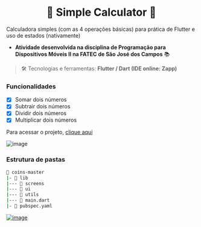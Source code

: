 <h1 align="center"> 🧮 Simple Calculator 🧮 </h1>

Calculadora simples (com as 4 operações básicas) para prática de Flutter e uso de estados (nativamente)
- **Atividade desenvolvida na disciplina de Programação para Dispositivos Móveis II na FATEC de São José dos Campos** 📚

> 🛠️ Tecnologias e ferramentas: **Flutter / Dart (IDE online: Zapp)**

### Funcionalidades

- [x] Somar dois números
- [x] Subtrair dois números
- [x] Dividir dois números
- [x] Multiplicar dois números

Para acessar o projeto, [clique aqui](https://zu2a06hiv2b0.zapp.page/#/)

![image](https://user-images.githubusercontent.com/69374340/235274127-84d15f5c-b727-4b4b-93a6-686754dfe50b.png)


### Estrutura de pastas

```bash
📂 coins-master
|- 📁 lib
|--- 📁 screens
|--- 📁 ui
|--- 📁 utils
|--- 📄 main.dart
|- 📄 pubspec.yaml
```

[![image](https://img.shields.io/badge/✨%20Maria%20Gabriela%20Reis,%202023-LinkedIn-009973?style=flat-square)](https://www.linkedin.com/in/mariagabrielareis/)
